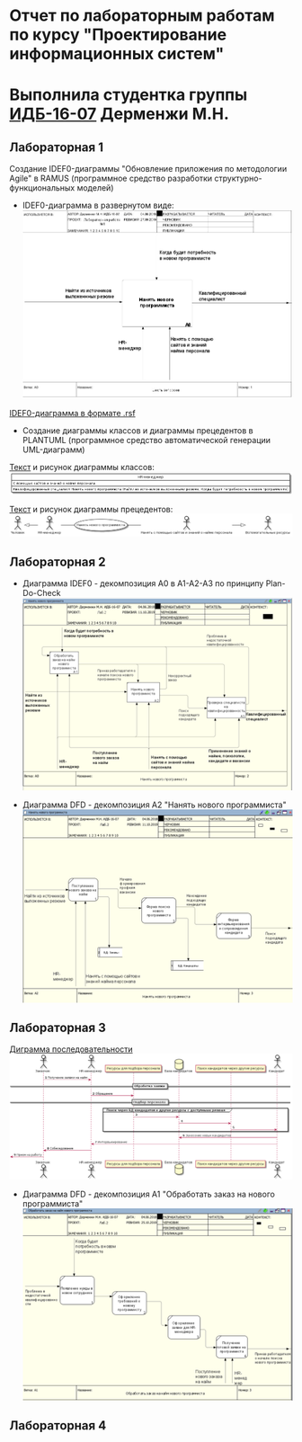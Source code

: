 # Отчет по лабораторным работам по курсу "Проектирование информационных систем"
# Выполнила студентка группы [ИДБ-16-07](https://github.com/stankin/design-1/wiki/list-idb-16-07)  Дерменжи М.Н.

## Лабораторная 1

Создание IDEF0-диаграммы "Обновление приложения по методологии Agile" в RAMUS (программное средство разработки структурно-функциональных моделей)
 * IDEF0-диаграмма в развернутом виде:
![none](https://github.com/Keksylka/RepositoryOtDermenzhi/blob/master/%D0%9B%D0%B0%D0%B1%D0%B01.jpg)

[IDEF0-диаграмма в формате .rsf](https://github.com/Keksylka/RepositoryOtDermenzhi/blob/master/Lab1.rsf)


* Создание диаграммы классов и диаграммы прецедентов в PLANTUML (программное средство автоматической генерации UML-диаграмм)

[Текст](https://github.com/Keksylka/RepositoryOtDermenzhi/blob/master/Plantuml) и рисунок диаграммы классов:
![none](https://github.com/Keksylka/RepositoryOtDermenzhi/blob/master/plant.png)

[Текст](https://github.com/Keksylka/RepositoryOtDermenzhi/blob/master/Plantuml2) и рисунок диаграммы прецедентов:
![none](https://github.com/Keksylka/RepositoryOtDermenzhi/blob/master/Plant2.png)


## Лабораторная 2

* Диаграмма IDEF0 - декомпозиция А0 в А1-А2-А3 по принципу Plan-Do-Check
![none](https://github.com/Keksylka/RepositoryOtDermenzhi/blob/master/Лаба2ДиаграммаPDC.png)

* Диаграмма DFD - декомпозиция А2 "Нанять нового программиста"
![none](https://github.com/Keksylka/RepositoryOtDermenzhi/blob/master/%D0%9B%D0%B0%D0%B1%D0%B02%D0%94%D0%B8%D0%B0%D0%B3%D1%80%D0%B0%D0%BC%D0%BC%D0%B0DFD.png)


## Лабораторная 3

[Диграмма последовательности](https://github.com/Keksylka/RepositoryOtDermenzhi/blob/master/%D0%9B%D0%B0%D0%B1%D0%BE%D1%80%D0%B0%D1%82%D0%BE%D1%80%D0%BD%D0%B0%D1%8F%D0%A0%D0%B0%D0%B1%D0%BE%D1%82%D0%B03%D0%9A%D0%BE%D0%B4%D0%94%D0%B8%D0%B0%D0%B3%D1%80%D0%B0%D0%BC%D0%BC%D1%8B%D0%9F%D0%BE%D1%81%D0%BB%D0%B5%D0%B4%D0%BE%D0%B2%D0%B0%D1%82%D0%B5%D0%BB%D1%8C%D0%BD%D0%BE%D1%81%D1%82%D0%B5%D0%B9)
![none](https://github.com/Keksylka/RepositoryOtDermenzhi/blob/master/%D0%94%D0%B8%D0%B0%D0%B3%D1%80%D0%B0%D0%BC%D0%BC%D0%B0%D0%9F%D0%BE%D1%81%D0%BB%D0%B5%D0%B4%D0%BE%D0%B2%D0%B0%D1%82%D0%B5%D0%BB%D1%8C%D0%BD%D0%BE%D1%81%D1%82%D0%B5%D0%9B%D0%B0%D0%B1%D0%B03.png)


* Диаграмма DFD - декомпозиция А1 "Обработать заказ на нового программиста"
![none](https://github.com/Keksylka/RepositoryOtDermenzhi/blob/master/%D0%9B%D0%B0%D0%B1%D0%B03%D0%94%D0%B8%D0%B0%D0%B3%D1%80%D0%B0%D0%BC%D0%BC%D0%B0DFD.png)


## Лабораторная 4

